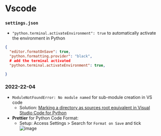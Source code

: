 # Vscode

### `settings.json`
- `"python.terminal.activateEnvironment": true` to automatically activate the environment in Python
```json
{
  "editor.formatOnSave": true,
  "python.formatting.provider": "black",
  # add the terminal activated
  "python.terminal.activateEnvironment": true,

}
```
### 2022-22-04
- `ModuleNotFoundError: No module named` for sub-module creation in VS code
  - Solution: [Marking a directory as sources root equivalent in Visual Studio Code for Python](https://www.qualityology.com/tech/marking-a-folder-as-sources-root-equivalent-in-visual-studio-code-for-python/)
- **Prettier** for Python Code Format: 
  - Setup: Access Settings > Search for `Format on Save` and tick
![image](https://user-images.githubusercontent.com/64508435/164869096-6ef10d69-5f8b-4c85-9f5c-449592404110.png)

